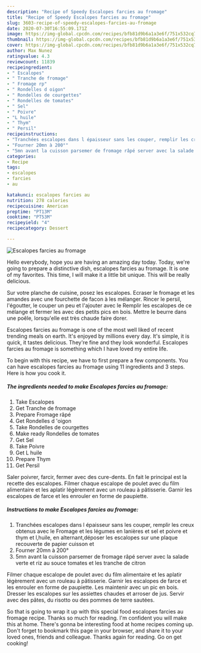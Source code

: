 ```yaml
---
description: "Recipe of Speedy Escalopes farcies au fromage"
title: "Recipe of Speedy Escalopes farcies au fromage"
slug: 3603-recipe-of-speedy-escalopes-farcies-au-fromage
date: 2020-07-30T16:55:09.171Z
image: https://img-global.cpcdn.com/recipes/bfb81d9b6a1a3e6f/751x532cq70/escalopes-farcies-au-fromage-photo-principale-de-la-recette.jpg
thumbnail: https://img-global.cpcdn.com/recipes/bfb81d9b6a1a3e6f/751x532cq70/escalopes-farcies-au-fromage-photo-principale-de-la-recette.jpg
cover: https://img-global.cpcdn.com/recipes/bfb81d9b6a1a3e6f/751x532cq70/escalopes-farcies-au-fromage-photo-principale-de-la-recette.jpg
author: Max Nunez
ratingvalue: 4.3
reviewcount: 11839
recipeingredient:
- " Escalopes"
- " Tranche de fromage"
- " Fromage rp"
- " Rondelles d oigon"
- " Rondelles de courgettes"
- " Rondelles de tomates"
- " Sel"
- " Poivre"
- "L huile"
- " Thym"
- " Persil"
recipeinstructions:
- "Tranchées escalopes dans l épaisseur sans les couper, remplir les creux obtenus avec le Fromage et les légumes en lanières et sel et poivre et thym et l,huile, en alternant,déposer les escalopes sur une plaque recouverte de papier cuisson et"
- "Fourner 20mn à 200°"
- "5mn avant la cuisson parsemer de fromage râpé server avec la salade verte et riz au souce tomates et les tranche de citron"
categories:
- Recipe
tags:
- escalopes
- farcies
- au

katakunci: escalopes farcies au 
nutrition: 278 calories
recipecuisine: American
preptime: "PT13M"
cooktime: "PT53M"
recipeyield: "4"
recipecategory: Dessert

---
```



![Escalopes farcies au fromage](https://img-global.cpcdn.com/recipes/bfb81d9b6a1a3e6f/751x532cq70/escalopes-farcies-au-fromage-photo-principale-de-la-recette.jpg)

Hello everybody, hope you are having an amazing day today. Today, we're going to prepare a distinctive dish, escalopes farcies au fromage. It is one of my favorites. This time, I will make it a little bit unique. This will be really delicious.

Sur votre planche de cuisine, posez les escalopes. Ecraser le fromage et les amandes avec une fourchette de facon à les mélanger. Rincer le persil, l&#39;égoutter, le couper un peu et l&#39;ajouter avec le Remplir les escalopes de ce mélange et fermer les avec des petits pics en bois. Mettre le beurre dans une poêle, lorsqu&#39;elle est très chaude faire dorer.

Escalopes farcies au fromage is one of the most well liked of recent trending meals on earth. It's enjoyed by millions every day. It's simple, it is quick, it tastes delicious. They're fine and they look wonderful. Escalopes farcies au fromage is something which I have loved my entire life.


To begin with this recipe, we have to first prepare a few components. You can have escalopes farcies au fromage using 11 ingredients and 3 steps. Here is how you cook it.

<!--inarticleads1-->

##### The ingredients needed to make Escalopes farcies au fromage:

1. Take  Escalopes
1. Get  Tranche de fromage
1. Prepare  Fromage râpé
1. Get  Rondelles d &#39;oigon
1. Take  Rondelles de courgettes
1. Make ready  Rondelles de tomates
1. Get  Sel
1. Take  Poivre
1. Get L huile
1. Prepare  Thym
1. Get  Persil


Saler poivrer, farcir, fermer avec des cure-dents. En fait le principal est la recette des escalopes. Filmer chaque escalope de poulet avec du film alimentaire et les aplatir légèrement avec un rouleau à pâtisserie. Garnir les escalopes de farce et les enrouler en forme de paupiette. 

<!--inarticleads2-->

##### Instructions to make Escalopes farcies au fromage:

1. Tranchées escalopes dans l épaisseur sans les couper, remplir les creux obtenus avec le Fromage et les légumes en lanières et sel et poivre et thym et l,huile, en alternant,déposer les escalopes sur une plaque recouverte de papier cuisson et
1. Fourner 20mn à 200°
1. 5mn avant la cuisson parsemer de fromage râpé server avec la salade verte et riz au souce tomates et les tranche de citron


Filmer chaque escalope de poulet avec du film alimentaire et les aplatir légèrement avec un rouleau à pâtisserie. Garnir les escalopes de farce et les enrouler en forme de paupiette. Les maintenir avec un pic en bois. Dresser les escalopes sur les assiettes chaudes et arroser de jus. Servir avec des pâtes, du risotto ou des pommes de terre sautées. 

So that is going to wrap it up with this special food escalopes farcies au fromage recipe. Thanks so much for reading. I'm confident you will make this at home. There's gonna be interesting food at home recipes coming up. Don't forget to bookmark this page in your browser, and share it to your loved ones, friends and colleague. Thanks again for reading. Go on get cooking!
